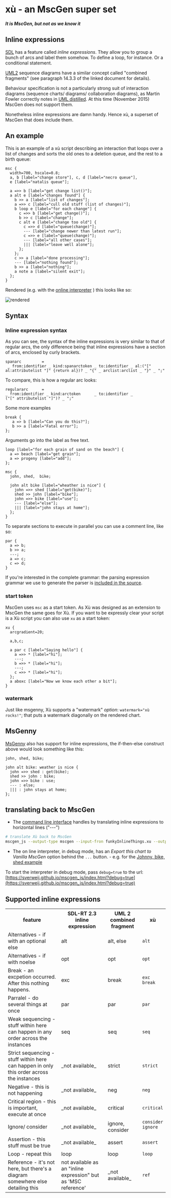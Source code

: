# xù - an MscGen super set
_**It is MscGen, but not as we know it**_

## Inline expressions
[SDL][2] has a feature called _inline expressions_. They allow you to group a bunch of
arcs and label them somehow. To define a loop, for instance. Or a conditional statement.

[UML2][3] sequence diagrams have a similar concept called "combined fragments" (see
paragraph 14.3.3 of the linked document for details).

Behaviour specification is not a particularly strong suit of interaction diagrams
(sequence charts/ diagrams/ collaboration diagrams), as Martin Fowler
correctly notes in [UML distilled][1]. At this time (November 2015) MscGen does not
support them.

Nonetheless inline expressions are damn handy. Hence xù, a superset
of MscGen that does include them.

## An example
This is an example of a xù script describing an interaction that loops over
a list of changes and sorts the old ones to a deletion queue, and the
rest to a birth queue:

```xu
msc {
  width=700, hscale=0.8;
  a, b [label="change store"], c, d [label="necro queue"],
  e [label="natalis queue"];

  a =>> b [label="get change list()"];
  a alt e [label="changes found"] {
    b >> a [label="list of changes"];
    a =>> c [label="cull old stuff (list of changes)"];
    b loop e [label="for each change"] {
      c =>> b [label="get change()"];
      b >> c [label="change"];
      c alt e [label="change too old"] {
        c =>> d [label="queue(change)"];
        --- [label="change newer than latest run"];
        c =>> e [label="queue(change)"];
        --- [label="all other cases"];
        ||| [label="leave well alone"];
      };
    };
    c >> a [label="done processing"];
    --- [label="nothing found"];
    b >> a [label="nothing"];
    a note a [label="silent exit"];
  };
}
```

Rendered (e.g. with the [online interpreter](https://sverweij.github.io/mscgen_js/index.html?utm_source=wikum.xu&lang=xu&msc=msc%20{%0A%20%20width%3D700%2C%20hscale%3D0.8%3B%0A%20%20a%2C%20b%20[label%3D%22change%20store%22]%2C%20c%2C%20d%20[label%3D%22necro%20queue%22]%2C%0A%20%20e%20[label%3D%22natalis%20queue%22]%3B%0A%0A%20%20a%20%3D%3E%3E%20b%20[label%3D%22get%20change%20list%28%29%22]%3B%0A%20%20a%20alt%20e%20[label%3D%22changes%20found%22]%20{%0A%20%20%20%20b%20%3E%3E%20a%20[label%3D%22list%20of%20changes%22]%3B%0A%20%20%20%20a%20%3D%3E%3E%20c%20[label%3D%22cull%20old%20stuff%20%28list%20of%20changes%29%22]%3B%0A%20%20%20%20b%20loop%20e%20[label%3D%22for%20each%20change%22]%20{%0A%20%20%20%20%20%20c%20%3D%3E%3E%20b%20[label%3D%22get%20change%28%29%22]%3B%0A%20%20%20%20%20%20b%20%3E%3E%20c%20[label%3D%22change%22]%3B%0A%20%20%20%20%20%20c%20alt%20e%20[label%3D%22change%20too%20old%22]%20{%0A%20%20%20%20%20%20%20%20c%20%3D%3E%3E%20d%20[label%3D%22queue%28change%29%22]%3B%0A%20%20%20%20%20%20%20%20---%20[label%3D%22change%20newer%20than%20latest%20run%22]%3B%0A%20%20%20%20%20%20%20%20c%20%3D%3E%3E%20e%20[label%3D%22queue%28change%29%22]%3B%0A%20%20%20%20%20%20%20%20---%20[label%3D%22all%20other%20cases%22]%3B%0A%20%20%20%20%20%20%20%20|||%20[label%3D%22leave%20well%20alone%22]%3B%0A%20%20%20%20%20%20}%3B%0A%20%20%20%20}%3B%0A%20%20%20%20c%20%3E%3E%20a%20[label%3D%22done%20processing%22]%3B%0A%20%20%20%20---%20[label%3D%22nothing%20found%22]%3B%0A%20%20%20%20b%20%3E%3E%20a%20[label%3D%22nothing%22]%3B%0A%20%20%20%20a%20note%20a%20[label%3D%22silent%20exit%22]%3B%0A%20%20}%3B%0A}) ) this looks like so:

![rendered](xusample.png)

## Syntax

### Inline expression syntax
As you can see, the syntax of the inline expressions is very similar to that
of regular arcs, the only difference being that inline expressions have a
section of arcs, enclosed by curly brackets.

```pegjs
spanarc         =
 _ from:identifier _ kind:spanarctoken _ to:identifier _ al:("[" al:attributelist "]" {return al})? _ "{" _ arclist:arclist _ "}" _ ";"
```

To compare, this is how a regular arc looks:
```pegjs
regulararc      =
_ from:identifier _ kind:arctoken      _ to:identifier _                       ("[" attributelist "]")? _ ";"
```

Some more examples
```xu
break {
   a => b [label="Can you do this?"];
   b >> a [label="Fatal error"];
};
```

Arguments go into the label as free text.
```xu
loop [label="for each grain of sand on the beach"] {
  a => beach [label="get grain"];
  a => progeny [label="add"];
};
```

```xu
msc {
  john, shed,  bike;

  john alt bike [label="wheather is nice"] {
    john =>> shed [label="get(bike)"];
    shed >> john [label="bike"];
    john =>> bike [label="use"];
    --- [label="else"];
    ||| [label="john stays at home"];
  };
}
```

To separate sections to execute in parallel you can use a comment line, like so:
```xu
par {
  a => b;
  b >> a;
  ---;
  a => c;
  c => d;
}
```

If you're interested in the complete grammar: the parsing expression grammar we
use to generate the parser is [included in the source][4].

### start token
MscGen uses `msc` as a start token. As Xù was designed as an extension
to MscGen the same goes for Xù. If you want to be expressly clear your
script is a Xù script you can also use `xu` as a start token:
```xu
xu {
  arcgradient=20;

  a,b,c;

  a par c [label="Saying hello"] {
    a =>> * [label="hi"];
    ---;
    b =>> * [label="hi"];
    ---;
    c =>> * [label="hi"];
  };
  a aboxc [label="Now we know each other a bit"];
}
```

### watermark
Just like msgenny, Xù supports a "watermark" _option_: ```watermark="xù rocks!"```; that puts a watermark diagonally on the rendered chart.


## MsGenny
[MsGenny](./msgenny.md) also has support for inline expressions, the if-then-else construct above
would look something like this:

```msgenny
john, shed, bike;

john alt bike: weather is nice {
  john =>> shed : get(bike);
  shed >> john : bike;
  john =>> bike : use;
  --- : else;
  ||| : john stays at home;
};
```

## translating back to MscGen
- The [command line interface][5] handles by translating inline expressions to horizontal lines ("---")
```sh
# translate Xù back to MscGen
mscgen_js --output-type mscgen --input-fron funkyInlineThings.xu --output-to funkyFlattenedInlineThings.mscgen
```
- The on line interpreter, in debug mode, has an _Export this chart to Vanilla MscGen_ option behind the `...` button. - e.g. for the [Johnny, bike, shed example](https://sverweij.github.io/mscgen_js//index.html?lang=xu&debug=true&msc=msc%20{%0A%20%20john%2C%0A%20%20shed%2C%0A%20%20bike%3B%0A%0A%20%20john%20alt%20bike%20[label%3D%22weather%20is%20nice%22]%20{%0A%20%20%20%20john%20%3D%3E%3E%20shed%20[label%3D%22get%28bike%29%22]%3B%0A%20%20%20%20shed%20%3E%3E%20john%20[label%3D%22bike%22]%3B%0A%20%20%20%20john%20%3D%3E%3E%20bike%20[label%3D%22use%22]%3B%0A%20%20%20%20---%20[label%3D%22else%22]%3B%0A%20%20%20%20|||%20[label%3D%22john%20stays%20at%20home%22]%3B%0A%20%20}%3B%0A})


To start the interpreter in debug mode, pass `debug=true` to the url:
[https://sverweij.github.io/mscgen_js/index.html?debug=true](https://sverweij.github.io/mscgen_js/index.html?debug=true)

## Supported inline expressions

<table>
    <tr><th>feature</th><th>SDL-RT 2.3 inline expression</th><th>UML 2 combined fragment</th><th>xù</th></tr>
    <tr>
        <td>Alternatives - if with an optional else</td>
        <td>alt</td>
        <td>alt, else</td>
        <td><code>alt</code></td>
    </tr>
    <tr>
        <td>Alternatives - if with noelse</td>
        <td>opt</td>
        <td>opt</td>
        <td><code>opt</code></td>
    </tr>
    <tr>
        <td>Break - an excpetion occurred. After this nothing happens.</td>
        <td>exc</td>
        <td>break</td>
        <td><code>exc</code><br>
        <code>break</code>
        </td>
    </tr>
    <tr>
        <td>Parralel - do several things at once</td>
        <td>par</td>
        <td>par</td>
        <td><code>par</code></td>
    </tr>
    <tr>
        <td>Weak sequencing - stuff within here can happen in any order across the instances</td>
        <td>seq</td>
        <td>seq</td>
        <td><code>seq</code></td>
    </tr>
    <tr>
        <td>Strict sequencing - stuff within here can happen in only this order across the instances</td>
        <td>_not available_</td>
        <td>strict</td>
        <td><code>strict</td>
    </tr>
    <tr>
        <td>Negative - this is not happening</td>
        <td>_not available_</td>
        <td>neg</td>
        <td><code>neg</code></td>
    </tr>
    <tr>
        <td>Critical region - this is important, execute at once</td>
        <td>_not available_</td>
        <td>critical</td>
        <td><code>critical</code></td>
    </tr>
    <tr>
        <td>Ignore/ consider</td>
        <td>_not available_</td>
        <td>ignore, consider</td>
        <td><code>consider</code><br>
        <code>ignore<code>
        </td>
    </tr>
    <tr>
        <td>Assertion - this stuff must be true</td>
        <td>_not available_</td>
        <td>assert</td>
        <td><code>assert</code></td>
    </tr>
    <tr>
        <td>Loop - repeat this</td>
        <td>loop</td>
        <td>loop</td>
        <td><code>loop</code></td>
    </tr>
    <tr>
        <td>Reference - it's not here, but there's a diagram somewhere else detailing this</td>
        <td>not available as an "inline expression" but as 'MSC reference'</td>
        <td>_not available_</td>
        <td><code>ref</code></td>
    </tr>
</table>


[1]: http://my.safaribooksonline.com/book/software-engineering-and-development/uml/0321193687/sequence-diagrams/ch04lev1sec4
[2]: http://www.sdl-rt.org/standard/V2.3/html/index.htm
[3]: http://www.omg.org/spec/UML/2.4.1/Superstructure/PDF/
[4]: ../src/script/parse/peg/xuparser.pegjs
[5]: ../src/script/cli/README.md
